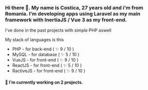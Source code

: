 ### Hi there 👋. My name is Costica, 27 years old and i'm from Romania. I'm developing apps using Laravel as my main framework with InertiaJS / Vue 3 as my front-end.

I've done in the past projects with simple PHP aswell

My stack of languages is this
- PHP - for back-end ( ✨ 9 / 10 )
- MySQL - for database ( ✨ 5 / 10 )
- VueJS - for front-end ( ✨ 9 / 10 )
- ReactJS - for front-end ( ✨ 5 / 10 )
- RactiveJS - for front-end ( ✨ 9 / 10 )

#### 🔭 I’m currently working on 2 projects.

